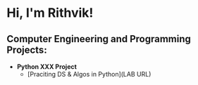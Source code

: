 <h1>Hi, I'm Rithvik! </h1>

<h2>Computer Engineering and Programming Projects:</h2>

- <b>Python XXX Project</b>
  - [Praciting DS & Algos in Python](LAB URL)
